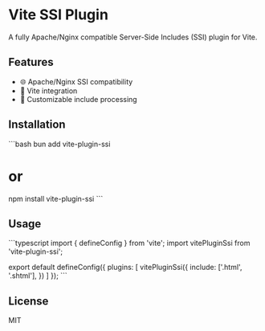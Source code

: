 # Vite SSI Plugin

A fully Apache/Nginx compatible Server-Side Includes (SSI) plugin for Vite.

## Features

- 🌐 Apache/Nginx SSI compatibility
- 🚀 Vite integration
- 🔧 Customizable include processing

## Installation

\`\`\`bash
bun add vite-plugin-ssi
# or
npm install vite-plugin-ssi
\`\`\`

## Usage

\`\`\`typescript
import { defineConfig } from 'vite';
import vitePluginSsi from 'vite-plugin-ssi';

export default defineConfig({
  plugins: [
    vitePluginSsi({
      include: ['.html', '.shtml'],
    })
  ]
});
\`\`\`

## License

MIT
